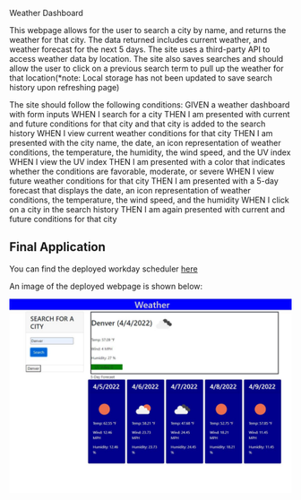 Weather Dashboard

This webpage allows for the user to search a city by name, and returns the weather for that city.  The data returned includes current weather, and weather forecast for the next 5 days.  The site uses a third-party API to access weather data by location.  The site also saves searches and should allow the user to click on a previous search term to pull up the weather for that location(*note: Local storage has not been updated to save search history upon refreshing page)

The site should follow the following conditions:
GIVEN a weather dashboard with form inputs
WHEN I search for a city
THEN I am presented with current and future conditions for that city and that city is added to the search history
WHEN I view current weather conditions for that city
THEN I am presented with the city name, the date, an icon representation of weather conditions, the temperature, the humidity, the wind speed, and the UV index
WHEN I view the UV index
THEN I am presented with a color that indicates whether the conditions are favorable, moderate, or severe
WHEN I view future weather conditions for that city
THEN I am presented with a 5-day forecast that displays the date, an icon representation of weather conditions, the temperature, the wind speed, and the humidity
WHEN I click on a city in the search history
THEN I am again presented with current and future conditions for that city

## Final Application

You can find the deployed workday scheduler [here](https://bmavetz.github.io/Weather_Dashboard/) 

An image of the deployed webpage is shown below:

![Image of workday scheduler webpage.](./assets/Webpage_Image.JPG)



